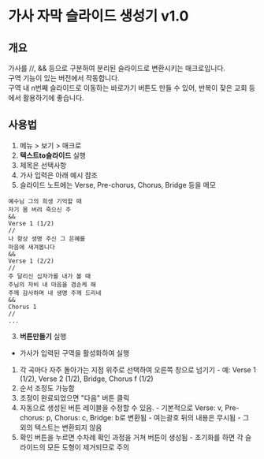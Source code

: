 가사 자막 슬라이드 생성기 v1.0
====================

## 개요

가사를 //, && 등으로 구분하여 분리된 슬라이드로 변환시키는 매크로입니다.   
구역 기능이 있는 버전에서 작동합니다.   
구역 내 n번째 슬라이드로 이동하는 바로가기 버튼도 만들 수 있어,
반복이 잦은 교회 등에서 활용하기에 좋습니다.

## 사용법
1. 메뉴 > 보기 > 매크로
2. **텍스트to슬라이드**  실행
  1. 제목은 선택사항
  2. 가사 입력은 아래 예시 참조
  3. 슬라이드 노트에는 Verse, Pre-chorus, Chorus, Bridge 등을 메모

```
예수님 그의 희생 기억할 때
자기 몸 버려 죽으신 주
&&
Verse 1 (1/2)
//
나 항상 생명 주신 그 은혜를
마음에 새겨봅니다
&&
Verse 1 (2/2)
//
주 달리신 십자가를 내가 볼 때
주님의 자비 내 마음을 겸손케 해
주께 감사하며 내 생명 주께 드리네
&&
Chorus 1
//
...
```

3. **버튼만들기**  실행
  - 가사가 입력된 구역을 활성화하여 실행
  1. 각 곡마다 자주 돌아가는 지점 위주로 선택하여 오른쪽 창으로 넘기기
    - 예: Verse 1 (1/2), Verse 2 (1/2), Bridge, Chorus f (1/2)
  2. 순서 조정도 가능함
  3. 조정이 완료되었으면 "다음" 버튼 클릭
  4. 자동으로 생성된 버튼 레이블을 수정할 수 있음.
    - 기본적으로 Verse: v, Pre-chorus: p, Chorus: c, Bridge: b로 변환됨
    - 여는괄호 뒤의 내용은 무시됨
    - 그 외의 텍스트는 변환되지 않음
  5. 확인 버튼을 누르면 수차례 확인 과정을 거쳐 버튼이 생성됨
    - 초기화를 하면 각 슬라이드의 모든 도형이 제거되므로 주의
